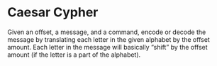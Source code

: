 # Caesar Cypher

Given an offset, a message, and a command, encode or decode the message by translating each letter in the given alphabet by the offset amount. Each letter in the message will basically “shift” by the offset amount (if the letter is a part of the alphabet).

